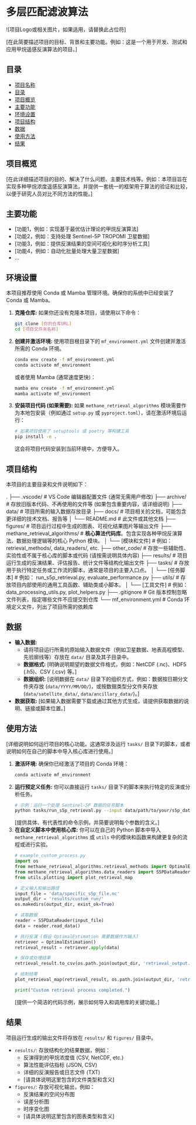 # 多层匹配滤波算法

![项目Logo或相关图片，如果适用，请替换此占位符]

[在此简要描述项目的目标、背景和主要功能。例如：这是一个用于开发、测试和应用甲烷遥感反演算法的项目。]

## 目录

- [项目名称](#请填写项目名称)
- [目录](#目录)
- [项目概览](#项目概览)
- [主要功能](#主要功能)
- [环境设置](#环境设置)
- [项目结构](#项目结构)
- [数据](#数据)
- [使用方法](#使用方法)
- [结果](#结果)

## 项目概览

[在此详细描述项目的目的、解决了什么问题、主要技术栈等。例如：本项目旨在实现多种甲烷浓度遥感反演算法，并提供一套统一的框架用于算法的验证和比较，以便于研究人员对比不同方法的性能。]

## 主要功能

*   [功能1，例如：实现基于最优估计理论的甲烷反演算法]
*   [功能2，例如：支持处理 Sentinel-5P TROPOMI 卫星数据]
*   [功能3，例如：提供反演结果的空间可视化和时序分析工具]
*   [功能4，例如：自动化批量处理大量卫星数据]
*   ...

## 环境设置

本项目推荐使用 Conda 或 Mamba 管理环境。确保你的系统中已经安装了 Conda 或 Mamba。

1.  **克隆仓库:** 如果你还没有克隆本项目，请使用以下命令：
    ```bash
    git clone [你的仓库URL]
    cd [项目文件夹名称]
    ```
2.  **创建并激活环境:** 使用项目根目录下的 `mf_environment.yml` 文件创建并激活所需的 Conda 环境。
    
    ```bash
    conda env create -f mf_environment.yml
    conda activate mf_environment
    ```
    或者使用 Mamba (通常速度更快)：
    ```bash
    mamba env create -f mf_environment.yml
    mamba activate mf_environment
    ```
3.  **安装项目代码 (如果需要):** 如果 `methane_retrieval_algorithms` 模块需要作为本地包安装（例如通过 `setup.py` 或 `pyproject.toml`），请在激活环境后运行：
    
    ```bash
    # 如果项目使用了 setuptools 或 poetry 等构建工具
    pip install -e .
    ```
    这会将项目代码安装到当前环境中，方便导入。

## 项目结构

本项目的主要目录和文件说明如下：

.
├── .vscode/                  # VS Code 编辑器配置文件 (通常无需用户修改)
├── archive/                  # 存放旧版本代码、不再使用的文件等 (如果包含重要内容，请详细说明)
├── data/                     # 项目所需的输入数据存放目录
├── docs/                     # 项目相关的文档，可能包含更详细的技术文档、报告等
│   └── README.md             # 此文件或其他文档
├── figures/                  # 项目运行过程中生成的图表、可视化结果图片等输出文件
├── methane_retrieval_algorithms/ # **核心算法代码库**。包含实现各种甲烷反演算法、数据处理逻辑等的核心 Python 模块。
│   └── [模块和文件]          # 例如： retrieval_methods/, data_readers/, etc.
├── other_code/               # 存放一些辅助性、实验性或不属于核心库的脚本或代码 (请按需说明具体内容)
├── results/                  # 项目运行生成的反演结果、评估报告、统计文件等结构化输出文件
├── tasks/                    # 存放用于执行特定任务或工作流的脚本，通常是项目的主要入口点。
│   └── [任务脚本]            # 例如： run_s5p_retrieval.py, evaluate_performance.py
├── utils/                    # 存放项目内部使用的通用工具函数、辅助类或小脚本。
│   └── [工具文件]            # 例如： data_processing_utils.py, plot_helpers.py
├── .gitignore                # Git 版本控制忽略文件列表，指定哪些文件不应提交到仓库
└── mf_environment.yml        # Conda 环境定义文件，列出了项目所需的依赖库


## 数据

*   **输入数据:**
    *   请将项目运行所需的原始输入数据文件（例如卫星数据、地表高程模型、先验廓线等）存放在 `data/` 目录及其子目录中。
    *   **数据格式:** [明确说明期望的数据文件格式，例如：NetCDF (.nc)、HDF5 (.h5)、CSV (.csv) 等。]
    *   **数据组织:** [说明数据在 `data/` 目录下的组织方式，例如：数据按日期分文件夹存放 (`data/YYYY/MM/DD/`)，或按数据类型分文件夹存放 (`data/satellite_data/`, `data/ancillary_data/`)。]
*   **数据获取:** [如果输入数据需要下载或通过其他方式生成，请提供获取数据的说明、链接或脚本位置。]

## 使用方法

[详细说明如何运行项目的核心功能。这通常涉及运行 `tasks/` 目录下的脚本，或者说明如何在自己的脚本中导入核心库进行使用。]

1.  **激活环境:** 确保你已经激活了项目的 Conda 环境：
    ```bash
    conda activate mf_environment
    ```
2.  **运行预定义任务:** 你可以直接运行 `tasks/` 目录下的脚本来执行特定的反演或分析任务。
    ```bash
    # 示例：运行一个处理 Sentinel-5P 数据的任务脚本
    python tasks/run_s5p_retrieval.py --input data/path/to/your/s5p_data.nc --output results/path/for/output --param config/params.yaml
    ```
    [提供具体、有代表性的命令示例，并简要说明每个参数的含义。]
3.  **在自定义脚本中使用核心库:** 你可以在自己的 Python 脚本中导入 `methane_retrieval_algorithms` 或 `utils` 中的模块和函数来构建更复杂的流程或进行实验。
    ```python
    # example_custom_process.py
    import os
    from methane_retrieval_algorithms.retrieval_methods import OptimalEstimation
    from methane_retrieval_algorithms.data_readers import S5PDataReader
    from utils.plotting import plot_retrieval_map
    
    # 定义输入和输出路径
    input_file = 'data/specific_s5p_file.nc'
    output_dir = 'results/custom_run/'
    os.makedirs(output_dir, exist_ok=True)
    
    # 读取数据
    reader = S5PDataReader(input_file)
    data = reader.read_data()
    
    # 执行反演 (假设 OptimalEstimation 需要数据作为输入)
    retriever = OptimalEstimation()
    retrieval_result = retriever.apply(data)
    
    # 保存或处理结果
    retrieval_result.to_csv(os.path.join(output_dir, 'retrieval_output.csv'))
    
    # 绘制结果
    plot_retrieval_map(retrieval_result, os.path.join(output_dir, 'retrieval_map.png'))
    
    print("Custom retrieval process completed.")
    ```
    [提供一个简洁的代码示例，展示如何导入和调用库的关键功能。]

## 结果

项目运行生成的输出文件将存放在 `results/` 和 `figures/` 目录中。

*   `results/`: 存放结构化的结果数据，例如：
    *   反演得到的甲烷浓度值 (CSV, NetCDF, etc.)
    *   算法性能评估指标 (JSON, CSV)
    *   详细的反演报告或日志文件 (TXT)
    *   [请具体说明这里包含的文件类型和含义]
*   `figures/`: 存放可视化输出，例如：
    *   反演结果的空间分布图
    *   误差分析图
    *   时序变化图
    *   [请具体说明这里包含的图表类型和含义]


